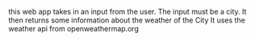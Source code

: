 this web app takes in an input from the user. 
The input must be a city. 
It then returns some information about the weather of the City
It uses the weather api from openweathermap.org